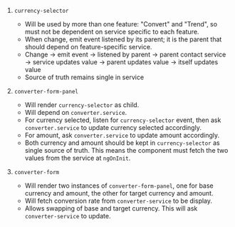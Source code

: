 1. `currency-selector`

   - Will be used by more than one feature: "Convert" and "Trend", so must not
     be dependent on service specific to each feature.
   - When change, emit event listened by its parent; it is the parent that
     should depend on feature-specific service.
   - Change → emit event → listened by parent → parent contact service → service
     updates value → parent updates value → itself updates value
   - Source of truth remains single in service

2. `converter-form-panel`

   - Will render `currency-selector` as child.
   - Will depend on `converter.service`.
   - For currency selected, listen for `currency-selector` event, then ask
     `converter.service` to update currency selected accordingly.
   - For amount, ask `converter.service` to update amount accordingly.
   - Both currency and amount should be kept in `currency-selector` as single
     source of truth. This means the component must fetch the two values from
     the service at `ngOnInit`.

3. `converter-form`
   - Will render two instances of `converter-form-panel`, one for base currency
     and amount, the other for target currency and amount.
   - Will fetch conversion rate from `converter-service` to be display.
   - Allows swapping of base and target currency. This will ask
     `converter-service` to update.
